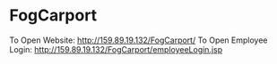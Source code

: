 # FogCarport
To Open Website: http://159.89.19.132/FogCarport/
To Open Employee Login: http://159.89.19.132/FogCarport/employeeLogin.jsp
